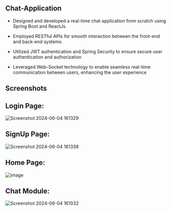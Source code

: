 ## Chat-Application
- Designed and developed a real-time chat application from scratch using Spring Boot and ReactJs.
  
- Employed RESTful APIs for smooth interaction between the front-end and back-end systems.
  
- Utilized JWT authentication and Spring Security to ensure secure user authentication and authorization
  
- Leveraged Web-Socket technology to enable seamless real-time communication between users, 
  enhancing the user experience 





## Screenshots

## Login Page:
![Screenshot 2024-06-04 161329](https://github.com/Prathamesh36/Chat-Application/assets/65437511/030d36b2-e8e5-4bf0-a1f8-e8e39d77abcd)


## SignUp Page:
![Screenshot 2024-06-04 161338](https://github.com/Prathamesh36/Chat-Application/assets/65437511/b9e47113-f0ab-4730-9d80-a94d165c134e)


## Home Page:
![image](https://github.com/Prathamesh36/Chat-Application/assets/65437511/80795633-074d-43a6-9543-47161655519c)


## Chat Module:
![Screenshot 2024-06-04 161032](https://github.com/Prathamesh36/Chat-Application/assets/65437511/0232125f-151b-4d8b-bb85-c9dc2aa1b34d)


